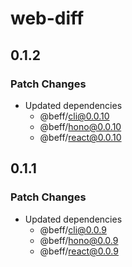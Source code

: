 # web-diff

## 0.1.2

### Patch Changes

- Updated dependencies
  - @beff/cli@0.0.10
  - @beff/hono@0.0.10
  - @beff/react@0.0.10

## 0.1.1

### Patch Changes

- Updated dependencies
  - @beff/cli@0.0.9
  - @beff/hono@0.0.9
  - @beff/react@0.0.9
